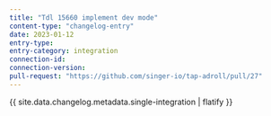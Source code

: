 ```yaml
---
title: "Tdl 15660 implement dev mode"
content-type: "changelog-entry"
date: 2023-01-12
entry-type: 
entry-category: integration
connection-id: 
connection-version: 
pull-request: "https://github.com/singer-io/tap-adroll/pull/27"
---
```

{{ site.data.changelog.metadata.single-integration | flatify }}